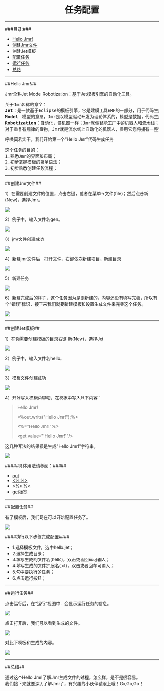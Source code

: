 # <div align="center">任务配置</div> #

----------

###目录:###

* [Hello Jmr!](#1)
* [创建Jmr文件](#2)
* [创建Jet模板](#3)
* [配置任务](#4)
* [运行任务](#5)
* [总结](#6)

----------

##<span id="1">Hello Jmr!</span>##

Jmr全称Jet Model Robotization：基于Jet模板引擎的自动化工具。

<pre>
关于Jmr名称的意义：
<b>Jet</b>：是一款基于Eclipse的模板引擎，它是建模工具EMF的一部分，用于代码生成。
<b>Model</b>：模型的意思，Jmr是以模型驱动开发为理论体系的，模型是数据，代码生成的本质就是“数据+模板”。
<b>Robotization</b>：自动化，像机器一样；Jmr就像智能工厂中的机器人和流水线；
对于重复有规律的事物，Jmr就是流水线上自动化的机器人，善用它您将拥有一整套智能的流水线。
</pre>

呼唤莫若实干，我们开始第一个“Hello Jmr”代码生成任务
    
<pre>
这个任务的目的：
1.熟悉Jmr的界面和布局；
2.初步掌握模板的简单语法；
3.初步熟悉创建任务流程；
</pre>

----------

##<span id="2">创建Jmr文件</span>##

1）在需要创建文件的位置，点击右键，或者在菜单->文件(file)；然后点击新(New)，选择Jmr。

![](image/new_jmr_file.png)

2）例子中，输入文件名gen。

![](image/new_jmr_file_name.png)

3）jmr文件创建成功

![](image/new_jmr_file_result.png)

4）新建jmr文件后，打开文件，右键依次新建项目，新建目录

![](image/new_project_task.png)

5）新建任务

![](image/new_task.png)

6）新建完成后的样子，这个任务因为是刚新建的，内容还没有填写完善，所以有个“错误”标识，接下来我们就要新建模板和设置生成文件来完善这个任务。

![](image/new_task_show.png)

----------

##<span id="3">创建Jet模板</span>##

1）在你需要创建模板的目录右键 新(New)，选择Jet

![](image/new_jet_file.png)

2）例子中，输入文件名hello。

![](image/new_jet_file_name.png)

3）模板文件创建成功

![](image/new_jet_show.png)

4）开始写入模板内容吧，在模板中写入以下内容：

>  Hello Jmr!
> 
> <%out.write("Hello Jmr!");%>
>  
> <%="Hello Jmr!"%>
>  
> <get value=&quot;'Hello Jmr!'"/>


这几种写法的结果都是生成"Hello Jmr!"字符串。

![](image/hello_jmr_content.png)

#####具体用法请参阅：#####
* <a href="out.html">out</a>
* <a href="script-script.html"><% %></a>
* <a href="script-expression.html"><%= %></a>
* <a href="tag-get.html">get标签</a>

----------

##<span id="4">配置任务</span>##

有了模板后，我们现在可以开始配置任务了。


![](image/new_jet_task.png)

####执行以下步骤完成配置####

* 1.选择模板文件，选中hello.jet；
* 2.选择生成目录；
* 3.填写生成的文件名(hello)，双击或者回车可输入；
* 4.填写生成的文件扩展名(txt)，双击或者回车可输入；
* 5.勾中要执行的任务；
* 6.点击运行按钮；

----------

##<span id="5">运行任务</span>##

点击运行后，在“运行”视图中，会显示运行任务的信息。

![](image/new_jet_runner_view.png)

点击打开后，我们可以看到生成的文件。

![](image/new_jet_result.png)

对比下模板和生成的内容。

![](image/new_jet_compare.png)


----------

##<span id="6">总结</span>##

通过这个Hello Jmr!了解Jmr生成文件的过程，怎么样，是不是很容易。  
我们接下来就要深入了解Jmr了，有兴趣的小伙伴请跟上哦！Go,Go,Go！